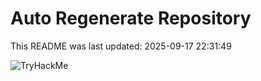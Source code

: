 # Auto Regenerate Repository

This README was last updated: 2025-09-17 22:31:49

 ![TryHackMe](https://tryhackme.com/badge/533634)